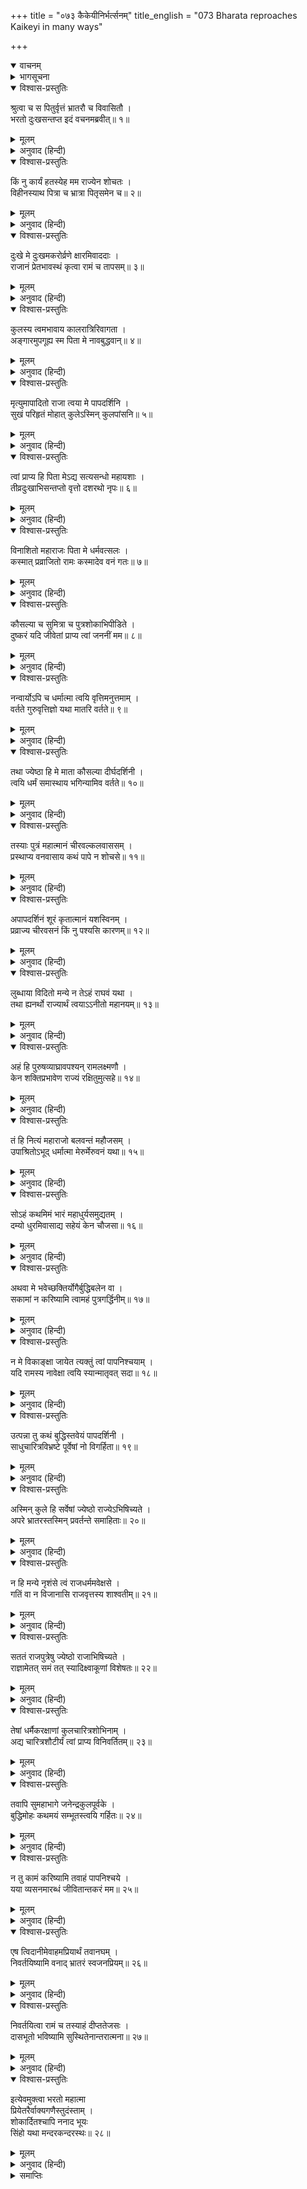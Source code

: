+++
title = "०७३ कैकेयीनिर्भर्त्सनम्"
title_english = "073 Bharata reproaches Kaikeyi in many ways"

+++
<details open><summary>वाचनम्</summary>
<div caption="श्रीराम-हरिसीताराममूर्ति-घनपाठिभ्यां वचनम्" class="audioEmbed" src="https://archive.org/download/Ramayana-recitation-Sriram-harisItArAmamUrti-Ghanapaati-v2/Kanda_2/Kanda_2_AYK-073-Kaikeyee_Nirbhartha_Sanam.mp3"></div>
</details>

<details><summary>भागसूचना</summary>

73. भरतका कैकेयीको धिक्कारना और उसके प्रति महान् रोष प्रकट करना
</details>

<details open><summary>विश्वास-प्रस्तुतिः</summary>

श्रुत्वा च स पितुर्वृत्तं भ्रातरौ च विवासितौ ।  
भरतो दुःखसन्तप्त इदं वचनमब्रवीत्॥ १॥
</details>

<details><summary>मूलम्</summary>

श्रुत्वा च स पितुर्वृत्तं भ्रातरौ च विवासितौ ।  
भरतो दुःखसन्तप्त इदं वचनमब्रवीत्॥ १॥
</details>

<details><summary>अनुवाद (हिन्दी)</summary>

पिताके परलोकवास और दोनों भाइयोंके वनवासका समाचार सुनकर भरत दुःखसे संतप्त हो उठे और इस प्रकार बोले—॥ १॥
</details>

<details open><summary>विश्वास-प्रस्तुतिः</summary>

किं नु कार्यं हतस्येह मम राज्येन शोचतः ।  
विहीनस्याथ पित्रा च भ्रात्रा पितृसमेन च॥ २॥
</details>

<details><summary>मूलम्</summary>

किं नु कार्यं हतस्येह मम राज्येन शोचतः ।  
विहीनस्याथ पित्रा च भ्रात्रा पितृसमेन च॥ २॥
</details>

<details><summary>अनुवाद (हिन्दी)</summary>

‘हाय! तूने मुझे मार डाला । मैं पितासे सदाके लिये बिछुड़ गया और पितृतुल्य बड़े भाईसे भी बिलग हो गया । अब तो मैं शोकमें डूब रहा हूँ, मुझे यहाँ राज्य लेकर क्या करना है?॥ २॥
</details>

<details open><summary>विश्वास-प्रस्तुतिः</summary>

दुःखे मे दुःखमकरोर्व्रणे क्षारमिवाददाः ।  
राजानं प्रेतभावस्थं कृत्वा रामं च तापसम्॥ ३॥
</details>

<details><summary>मूलम्</summary>

दुःखे मे दुःखमकरोर्व्रणे क्षारमिवाददाः ।  
राजानं प्रेतभावस्थं कृत्वा रामं च तापसम्॥ ३॥
</details>

<details><summary>अनुवाद (हिन्दी)</summary>

‘तूने राजाको परलोकवासी तथा श्रीरामको तपस्वी बनाकर मुझे दुःख-पर-दुःख दिया है, घावपर नमक-सा छिड़क दिया है॥ ३॥
</details>

<details open><summary>विश्वास-प्रस्तुतिः</summary>

कुलस्य त्वमभावाय कालरात्रिरिवागता ।  
अङ्गारमुपगूह्य स्म पिता मे नावबुद्धवान्॥ ४॥
</details>

<details><summary>मूलम्</summary>

कुलस्य त्वमभावाय कालरात्रिरिवागता ।  
अङ्गारमुपगूह्य स्म पिता मे नावबुद्धवान्॥ ४॥
</details>

<details><summary>अनुवाद (हिन्दी)</summary>

‘तू इस कुलका विनाश करनेके लिये कालरात्रि बनकर आयी थी । मेरे पिताने तुझे अपनी पत्नी क्या बनाया, दहकते हुए अङ्गारको हृदयसे लगा लिया था; किंतु उस समय यह बात उनकी समझमें नहीं आयी थी॥ ४॥
</details>

<details open><summary>विश्वास-प्रस्तुतिः</summary>

मृत्युमापादितो राजा त्वया मे पापदर्शिनि ।  
सुखं परिहृतं मोहात् कुलेऽस्मिन् कुलपांसनि॥ ५॥
</details>

<details><summary>मूलम्</summary>

मृत्युमापादितो राजा त्वया मे पापदर्शिनि ।  
सुखं परिहृतं मोहात् कुलेऽस्मिन् कुलपांसनि॥ ५॥
</details>

<details><summary>अनुवाद (हिन्दी)</summary>

‘पापपर ही दृष्टि रखनेवाली! कुलकलङ्किनी! तूने मेरे महाराजको कालके गालमें डाल दिया और मोहवश इस कुलका सुख सदाके लिये छीन लिया॥ ५॥
</details>

<details open><summary>विश्वास-प्रस्तुतिः</summary>

त्वां प्राप्य हि पिता मेऽद्य सत्यसन्धो महायशाः ।  
तीव्रदुःखाभिसन्तप्तो वृत्तो दशरथो नृपः॥ ६॥
</details>

<details><summary>मूलम्</summary>

त्वां प्राप्य हि पिता मेऽद्य सत्यसन्धो महायशाः ।  
तीव्रदुःखाभिसन्तप्तो वृत्तो दशरथो नृपः॥ ६॥
</details>

<details><summary>अनुवाद (हिन्दी)</summary>

‘तुझे पाकर मेरे सत्यप्रतिज्ञ महायशस्वी पिता महाराज दशरथ इन दिनों दुःसह दुःखसे संतप्त होकर प्राण त्यागनेको विवश हुए हैं॥ ६॥
</details>

<details open><summary>विश्वास-प्रस्तुतिः</summary>

विनाशितो महाराजः पिता मे धर्मवत्सलः ।  
कस्मात् प्रव्राजितो रामः कस्मादेव वनं गतः॥ ७॥
</details>

<details><summary>मूलम्</summary>

विनाशितो महाराजः पिता मे धर्मवत्सलः ।  
कस्मात् प्रव्राजितो रामः कस्मादेव वनं गतः॥ ७॥
</details>

<details><summary>अनुवाद (हिन्दी)</summary>

‘बता, तूने मेरे धर्मवत्सल पिता महाराज दशरथका विनाश क्यों किया? मेरे बड़े भाई श्रीरामको क्यों घरसे निकाला और वे भी क्यों (तेरे ही कहनेसे) वनको चले गये?॥ ७॥
</details>

<details open><summary>विश्वास-प्रस्तुतिः</summary>

कौसल्या च सुमित्रा च पुत्रशोकाभिपीडिते ।  
दुष्करं यदि जीवेतां प्राप्य त्वां जननीं मम॥ ८॥
</details>

<details><summary>मूलम्</summary>

कौसल्या च सुमित्रा च पुत्रशोकाभिपीडिते ।  
दुष्करं यदि जीवेतां प्राप्य त्वां जननीं मम॥ ८॥
</details>

<details><summary>अनुवाद (हिन्दी)</summary>

‘कौसल्या और सुमित्रा भी मेरी माता कहलानेवाली तुझ कैकेयीको पाकर पुत्रशोकसे पीड़ित हो गयीं । अब उनका जीवित रहना अत्यन्त कठिन है॥ ८॥
</details>

<details open><summary>विश्वास-प्रस्तुतिः</summary>

नन्वार्योऽपि च धर्मात्मा त्वयि वृत्तिमनुत्तमाम् ।  
वर्तते गुरुवृत्तिज्ञो यथा मातरि वर्तते॥ ९॥
</details>

<details><summary>मूलम्</summary>

नन्वार्योऽपि च धर्मात्मा त्वयि वृत्तिमनुत्तमाम् ।  
वर्तते गुरुवृत्तिज्ञो यथा मातरि वर्तते॥ ९॥
</details>

<details><summary>अनुवाद (हिन्दी)</summary>

‘बड़े भैया श्रीराम धर्मात्मा हैं; गुरुजनोंके साथ कैसा बर्ताव करना चाहिये—इसे वे अच्छी तरह जानते हैं, इसलिये उनका अपनी माताके प्रति जैसा बर्ताव था, वैसा ही उत्तम व्यवहार वे तेरे साथ भी करते थे॥ ९॥
</details>

<details open><summary>विश्वास-प्रस्तुतिः</summary>

तथा ज्येष्ठा हि मे माता कौसल्या दीर्घदर्शिनी ।  
त्वयि धर्मं समास्थाय भगिन्यामिव वर्तते॥ १०॥
</details>

<details><summary>मूलम्</summary>

तथा ज्येष्ठा हि मे माता कौसल्या दीर्घदर्शिनी ।  
त्वयि धर्मं समास्थाय भगिन्यामिव वर्तते॥ १०॥
</details>

<details><summary>अनुवाद (हिन्दी)</summary>

‘मेरी बड़ी माता कौसल्या भी बड़ी दूरदर्शिनी हैं । वे धर्मका ही आश्रय लेकर तेरे साथ बहिनका-सा बर्ताव करती हैं॥ १०॥
</details>

<details open><summary>विश्वास-प्रस्तुतिः</summary>

तस्याः पुत्रं महात्मानं चीरवल्कलवाससम् ।  
प्रस्थाप्य वनवासाय कथं पापे न शोचसे॥ ११॥
</details>

<details><summary>मूलम्</summary>

तस्याः पुत्रं महात्मानं चीरवल्कलवाससम् ।  
प्रस्थाप्य वनवासाय कथं पापे न शोचसे॥ ११॥
</details>

<details><summary>अनुवाद (हिन्दी)</summary>

‘पापिनि! उनके महात्मा पुत्रको चीर और वल्कल पहनाकर तूने वनमें रहनेके लिये भेज दिया । फिर भी तुझे शोक क्यों नहीं हो रहा है॥ ११॥
</details>

<details open><summary>विश्वास-प्रस्तुतिः</summary>

अपापदर्शिनं शूरं कृतात्मानं यशस्विनम् ।  
प्रव्राज्य चीरवसनं किं नु पश्यसि कारणम्॥ १२॥
</details>

<details><summary>मूलम्</summary>

अपापदर्शिनं शूरं कृतात्मानं यशस्विनम् ।  
प्रव्राज्य चीरवसनं किं नु पश्यसि कारणम्॥ १२॥
</details>

<details><summary>अनुवाद (हिन्दी)</summary>

‘श्रीराम किसीकी बुराई नहीं देखते । वे शूरवीर, पवित्रात्मा और यशस्वी हैं । उन्हें चीर पहनाकर वनवास दे देनेमें तू कौन-सा लाभ देख रही है?॥ १२॥
</details>

<details open><summary>विश्वास-प्रस्तुतिः</summary>

लुब्धाया विदितो मन्ये न तेऽहं राघवं यथा ।  
तथा ह्यनर्थो राज्यार्थं त्वयाऽऽनीतो महानयम्॥ १३॥
</details>

<details><summary>मूलम्</summary>

लुब्धाया विदितो मन्ये न तेऽहं राघवं यथा ।  
तथा ह्यनर्थो राज्यार्थं त्वयाऽऽनीतो महानयम्॥ १३॥
</details>

<details><summary>अनुवाद (हिन्दी)</summary>

‘तू लोभिन है । मैं समझता हूँ, इसीलिये तुझे यह पता नहीं है कि मेरा श्रीरामचन्द्रजीके प्रति कैसा भाव है, तभी तूने राज्यके लिये यह महान् अनर्थ कर डाला है॥ १३॥
</details>

<details open><summary>विश्वास-प्रस्तुतिः</summary>

अहं हि पुरुषव्याघ्रावपश्यन् रामलक्ष्मणौ ।  
केन शक्तिप्रभावेण राज्यं रक्षितुमुत्सहे॥ १४॥
</details>

<details><summary>मूलम्</summary>

अहं हि पुरुषव्याघ्रावपश्यन् रामलक्ष्मणौ ।  
केन शक्तिप्रभावेण राज्यं रक्षितुमुत्सहे॥ १४॥
</details>

<details><summary>अनुवाद (हिन्दी)</summary>

‘मैं पुरुषसिंह श्रीराम और लक्ष्मणको न देखकर किस शक्तिके प्रभावसे इस राज्यकी रक्षा कर सकता हूँ? (मेरे बल तो मेरे भाई ही हैं)॥ १४॥
</details>

<details open><summary>विश्वास-प्रस्तुतिः</summary>

तं हि नित्यं महाराजो बलवन्तं महौजसम् ।  
उपाश्रितोऽभूद् धर्मात्मा मेरुर्मेरुवनं यथा॥ १५॥
</details>

<details><summary>मूलम्</summary>

तं हि नित्यं महाराजो बलवन्तं महौजसम् ।  
उपाश्रितोऽभूद् धर्मात्मा मेरुर्मेरुवनं यथा॥ १५॥
</details>

<details><summary>अनुवाद (हिन्दी)</summary>

‘मेरे धर्मात्मा पिता महाराज दशरथ भी सदा उन महातेजस्वी बलवान् श्रीरामका ही आश्रय लेते थे (उन्हींसे अपने लोक-परलोककी सिद्धिकी आशा रखते थे), ठीक उसी तरह जैसे मेरुपर्वत अपनी रक्षाके लिये अपने ऊपर उत्पन्न हुए गहन वनका ही आश्रय लेता है (यदि वह दुर्गम वनसे घिरा हुआ न हो तो दूसरे लोग निश्चय ही उसपर आक्रमण कर सकते हैं)॥ १५॥
</details>

<details open><summary>विश्वास-प्रस्तुतिः</summary>

सोऽहं कथमिमं भारं महाधुर्यसमुद्यतम् ।  
दम्यो धुरमिवासाद्य सहेयं केन चौजसा॥ १६॥
</details>

<details><summary>मूलम्</summary>

सोऽहं कथमिमं भारं महाधुर्यसमुद्यतम् ।  
दम्यो धुरमिवासाद्य सहेयं केन चौजसा॥ १६॥
</details>

<details><summary>अनुवाद (हिन्दी)</summary>

‘यह राज्यका भार, जिसे किसी महाधुरंधरने धारण किया था, मैं कैसे, किस बलसे धारण कर सकता हूँ? जैसे कोई छोटा-सा बछड़ा बड़े-बड़े बैलोंद्वारा ढोये जानेयोग्य महान् भारको नहीं खींच सकता, उसी प्रकार यह राज्यका महान् भार मेरे लिये असह्य है॥ १६॥
</details>

<details open><summary>विश्वास-प्रस्तुतिः</summary>

अथवा मे भवेच्छक्तिर्योगैर्बुद्धिबलेन वा ।  
सकामां न करिष्यामि त्वामहं पुत्रगर्द्धिनीम्॥ १७॥
</details>

<details><summary>मूलम्</summary>

अथवा मे भवेच्छक्तिर्योगैर्बुद्धिबलेन वा ।  
सकामां न करिष्यामि त्वामहं पुत्रगर्द्धिनीम्॥ १७॥
</details>

<details><summary>अनुवाद (हिन्दी)</summary>

‘अथवा नाना प्रकारके उपायों तथा बुद्धिबलसे मुझमें राज्यके भरण-पोषणकी शक्ति हो तो भी केवल अपने बेटेके लिये राज्य चाहनेवाली तुझ कैकेयीकी मनःकामना पूरी नहीं होने दूँगा॥ १७॥
</details>

<details open><summary>विश्वास-प्रस्तुतिः</summary>

न मे विकाङ्क्षा जायेत त्यक्तुं त्वां पापनिश्चयाम् ।  
यदि रामस्य नावेक्षा त्वयि स्यान्मातृवत् सदा॥ १८॥
</details>

<details><summary>मूलम्</summary>

न मे विकाङ्क्षा जायेत त्यक्तुं त्वां पापनिश्चयाम् ।  
यदि रामस्य नावेक्षा त्वयि स्यान्मातृवत् सदा॥ १८॥
</details>

<details><summary>अनुवाद (हिन्दी)</summary>

‘यदि श्रीराम तुझे सदा अपनी माताके समान नहीं देखते होते तो तेरी-जैसी पापपूर्ण विचारवाली माताका त्याग करनेमें मुझे तनिक भी हिचक नहीं होती॥ १८॥
</details>

<details open><summary>विश्वास-प्रस्तुतिः</summary>

उत्पन्ना तु कथं बुद्धिस्तवेयं पापदर्शिनी ।  
साधुचारित्रविभ्रष्टे पूर्वेषां नो विगर्हिता॥ १९॥
</details>

<details><summary>मूलम्</summary>

उत्पन्ना तु कथं बुद्धिस्तवेयं पापदर्शिनी ।  
साधुचारित्रविभ्रष्टे पूर्वेषां नो विगर्हिता॥ १९॥
</details>

<details><summary>अनुवाद (हिन्दी)</summary>

‘उत्तम चरित्रसे गिरी हुई पापिनि! मेरे पूर्वजोंने जिसकी सदा निन्दा की है, वह पापपर ही दृष्टि रखनेवाली बुद्धि तुझमें कैसे उत्पन्न हो गयी?॥ १९॥
</details>

<details open><summary>विश्वास-प्रस्तुतिः</summary>

अस्मिन् कुले हि सर्वेषां ज्येष्ठो राज्येऽभिषिच्यते ।  
अपरे भ्रातरस्तस्मिन् प्रवर्तन्ते समाहिताः॥ २०॥
</details>

<details><summary>मूलम्</summary>

अस्मिन् कुले हि सर्वेषां ज्येष्ठो राज्येऽभिषिच्यते ।  
अपरे भ्रातरस्तस्मिन् प्रवर्तन्ते समाहिताः॥ २०॥
</details>

<details><summary>अनुवाद (हिन्दी)</summary>

‘इस कुलमें जो सबसे बड़ा होता है, उसीका राज्याभिषेक होता है; दूसरे भाई सावधानीके साथ बड़ेकी आज्ञाके अधीन रहकर कार्य करते हैं॥ २०॥
</details>

<details open><summary>विश्वास-प्रस्तुतिः</summary>

न हि मन्ये नृशंसे त्वं राजधर्ममवेक्षसे ।  
गतिं वा न विजानासि राजवृत्तस्य शाश्वतीम्॥ २१॥
</details>

<details><summary>मूलम्</summary>

न हि मन्ये नृशंसे त्वं राजधर्ममवेक्षसे ।  
गतिं वा न विजानासि राजवृत्तस्य शाश्वतीम्॥ २१॥
</details>

<details><summary>अनुवाद (हिन्दी)</summary>

‘क्रूर स्वभाववाली कैकेयि! मेरी समझमें तू राजधर्मपर दृष्टि नहीं रखती है अथवा उसे बिलकुल नहीं जानती । राजाओंके बर्तावका जो सनातन स्वरूप है, उसका भी तुझे ज्ञान नहीं है॥ २१॥
</details>

<details open><summary>विश्वास-प्रस्तुतिः</summary>

सततं राजपुत्रेषु ज्येष्ठो राजाभिषिच्यते ।  
राज्ञामेतत् समं तत् स्यादिक्ष्वाकूणां विशेषतः॥ २२॥
</details>

<details><summary>मूलम्</summary>

सततं राजपुत्रेषु ज्येष्ठो राजाभिषिच्यते ।  
राज्ञामेतत् समं तत् स्यादिक्ष्वाकूणां विशेषतः॥ २२॥
</details>

<details><summary>अनुवाद (हिन्दी)</summary>

‘राजकुमारोंमें जो ज्येष्ठ होता है, सदा उसीका राजाके पदपर अभिषेक किया जाता है । सभी राजाओंके यहाँ समान रूपसे इस नियमका पालन होता है । इक्ष्वाकुवंशी नरेशोंके कुलमें इसका विशेष आदर है॥ २२॥
</details>

<details open><summary>विश्वास-प्रस्तुतिः</summary>

तेषां धर्मैकरक्षाणां कुलचारित्रशोभिनाम् ।  
अद्य चारित्रशौटीर्यं त्वां प्राप्य विनिवर्तितम्॥ २३॥
</details>

<details><summary>मूलम्</summary>

तेषां धर्मैकरक्षाणां कुलचारित्रशोभिनाम् ।  
अद्य चारित्रशौटीर्यं त्वां प्राप्य विनिवर्तितम्॥ २३॥
</details>

<details><summary>अनुवाद (हिन्दी)</summary>

‘जिनकी एकमात्र धर्मसे ही रक्षा होती आयी है तथा जो कुलोचित सदाचारके पालनसे ही सुशोभित हुए हैं, उनका यह चरित्रविषयक अभियान आज तुझे पाकर—तेरे सम्बन्धके कारण दूर हो गया॥ २३॥
</details>

<details open><summary>विश्वास-प्रस्तुतिः</summary>

तवापि सुमहाभागे जनेन्द्रकुलपूर्वके ।  
बुद्धिमोहः कथमयं सम्भूतस्त्वयि गर्हितः॥ २४॥
</details>

<details><summary>मूलम्</summary>

तवापि सुमहाभागे जनेन्द्रकुलपूर्वके ।  
बुद्धिमोहः कथमयं सम्भूतस्त्वयि गर्हितः॥ २४॥
</details>

<details><summary>अनुवाद (हिन्दी)</summary>

‘महाभागे! तेरा जन्म भी तो महाराज केकयके कुलमें हुआ है, फिर तेरे हृदयमें यह निन्दित बुद्धिमोह कैसे उत्पन्न हो गया?॥ २४॥
</details>

<details open><summary>विश्वास-प्रस्तुतिः</summary>

न तु कामं करिष्यामि तवाहं पापनिश्चये ।  
यया व्यसनमारब्धं जीवितान्तकरं मम॥ २५॥
</details>

<details><summary>मूलम्</summary>

न तु कामं करिष्यामि तवाहं पापनिश्चये ।  
यया व्यसनमारब्धं जीवितान्तकरं मम॥ २५॥
</details>

<details><summary>अनुवाद (हिन्दी)</summary>

‘अरी! तेरा विचार बड़ा ही पापपूर्ण है । मैं तेरी इच्छा कदापि नहीं पूर्ण करूँगा । तूने मेरे लिये उस विपत्तिकी नींव डाल दी है, जो मेरे प्राणतक ले सकती है॥ २५॥
</details>

<details open><summary>विश्वास-प्रस्तुतिः</summary>

एष त्विदानीमेवाहमप्रियार्थं तवानघम् ।  
निवर्तयिष्यामि वनाद् भ्रातरं स्वजनप्रियम्॥ २६॥
</details>

<details><summary>मूलम्</summary>

एष त्विदानीमेवाहमप्रियार्थं तवानघम् ।  
निवर्तयिष्यामि वनाद् भ्रातरं स्वजनप्रियम्॥ २६॥
</details>

<details><summary>अनुवाद (हिन्दी)</summary>

‘यह ले, मैं अभी तेरा अप्रिय करनेके लिये तुल गया हूँ । मैं वनसे निष्पाप भ्राता श्रीरामको, जो स्वजनोंके प्रिय हैं, लौटा लाऊँगा॥ २६॥
</details>

<details open><summary>विश्वास-प्रस्तुतिः</summary>

निवर्तयित्वा रामं च तस्याहं दीप्ततेजसः ।  
दासभूतो भविष्यामि सुस्थितेनान्तरात्मना॥ २७॥
</details>

<details><summary>मूलम्</summary>

निवर्तयित्वा रामं च तस्याहं दीप्ततेजसः ।  
दासभूतो भविष्यामि सुस्थितेनान्तरात्मना॥ २७॥
</details>

<details><summary>अनुवाद (हिन्दी)</summary>

श्रीरामको लौटा लाकर उद्दीप्त तेजवाले उन्हीं महापुरुषका दास बनकर स्वस्थचित्तसे जीवन व्यतीत करूँगा’॥ २७॥
</details>

<details open><summary>विश्वास-प्रस्तुतिः</summary>

इत्येवमुक्त्वा भरतो महात्मा  
प्रियेतरैर्वाक्यगणैस्तुदंस्ताम् ।  
शोकार्दितश्चापि ननाद भूयः  
सिंहो यथा मन्दरकन्दरस्थः॥ २८॥
</details>

<details><summary>मूलम्</summary>

इत्येवमुक्त्वा भरतो महात्मा  
प्रियेतरैर्वाक्यगणैस्तुदंस्ताम् ।  
शोकार्दितश्चापि ननाद भूयः  
सिंहो यथा मन्दरकन्दरस्थः॥ २८॥
</details>

<details><summary>अनुवाद (हिन्दी)</summary>

ऐसा कहकर महात्मा भरत शोकसे पीड़ित हो पुनः जली-कटी बातोंसे कैकेयीको व्यथित करते हुए उसे जोर-जोरसे फटकारने लगे, मानो मन्दराचलकी गुहामें बैठा हुआ सिंह गरज रहा हो॥ २८॥
</details>

<details><summary>समाप्तिः</summary>

इत्यार्षे श्रीमद्रामायणे वाल्मीकीये आदिकाव्येऽयोध्याकाण्डे त्रिसप्ततितमः सर्गः॥ ७३॥  
इस प्रकार श्रीवाल्मीकिनिर्मित आर्षरामायण आदिकाव्यके अयोध्याकाण्डमें तिहत्तरवाँ सर्ग पूरा हुआ॥ ७३॥
</details>

